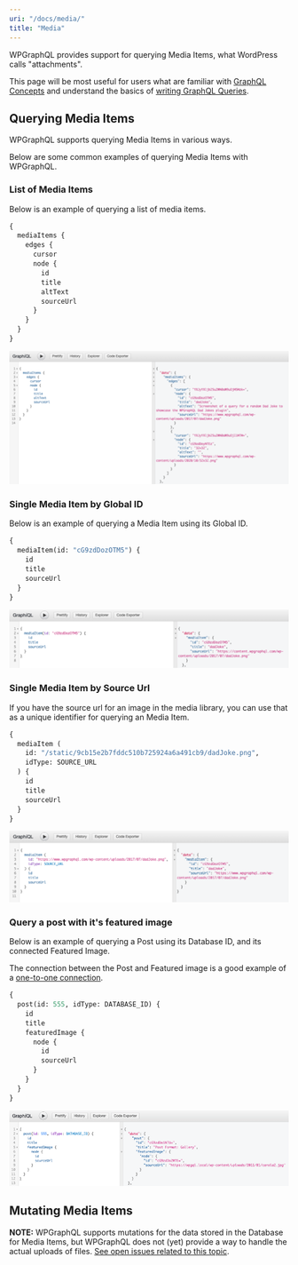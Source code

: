 ```yaml
---
uri: "/docs/media/"
title: "Media"
---
```


WPGraphQL provides support for querying Media Items, what WordPress calls "attachments".

This page will be most useful for users what are familiar with [GraphQL Concepts](/docs/intro-to-graphql/) and understand the basics of [writing GraphQL Queries](/docs/intro-to-graphql/#queries-and-mutation).

## Querying Media Items

WPGraphQL supports querying Media Items in various ways.

Below are some common examples of querying Media Items with WPGraphQL.

### List of Media Items

Below is an example of querying a list of media items.

```graphql
{
  mediaItems {
    edges {
      cursor
      node {
        id
        title
        altText
        sourceUrl
      }
    }
  }
}
```

![Screenshot of a query for a list of Media Items](./images/media-query-items.png)

### Single Media Item by Global ID

Below is an example of querying a Media Item using its Global ID.

```graphql
{
  mediaItem(id: "cG9zdDozOTM5") {
    id
    title
    sourceUrl
  }
}
```

![Screenshot of a query for a Media Item using the global ID](./images/media-query-by-global-id.png)

### Single Media Item by Source Url

If you have the source url for an image in the media library, you can use that as a unique identifier for querying an Media Item.

```graphql
{
  mediaItem (
    id: "/static/9cb15e2b7fddc510b725924a6a491cb9/dadJoke.png", 
    idType: SOURCE_URL
  ) {
    id
    title
    sourceUrl
  }
}
```

![Screenshot of a Query for a Media Item using the sourceUrl as the ID](./images/media-query-by-source-url.png)

### Query a post with it's featured image

Below is an example of querying a Post using its Database ID, and its connected Featured Image.

The connection between the Post and Featured image is a good example of a [one-to-one connection](/docs/connections/).

```graphql
{
  post(id: 555, idType: DATABASE_ID) {
    id
    title
    featuredImage {
      node {
        id
        sourceUrl
      }
    }
  }
}
```

![Screenshot of a GraphQL Query for a post and its connected featured image](./images/media-query-post-featured-image.png)

## Mutating Media Items

**NOTE:** WPGraphQL supports mutations for the data stored in the Database for Media Items, but WPGraphQL does not (yet) provide a way to handle the actual uploads of files. [See open issues related to this topic](https://github.com/wp-graphql/wp-graphql/issues?q=is%3Aissue+is%3Aopen+upload+image).
